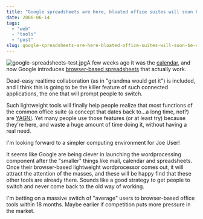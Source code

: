 ```yaml
---
title: "Google spreadsheets are here, bloated office suites will soon be dead!"
date: 2006-06-14
tags: 
  - "web"
  - "tools"
  - "post"
slug: google-spreadsheets-are-here-bloated-office-suites-will-soon-be-dead
---
```


![google-spreadsheets-test.jpg](/assets/images/movable-type-blog-archives/google-spreadsheets-test.jpg)A few weeks ago it was the [calendar](http://codeconsult.ch/bertrand/archives/000660.html), and now Google introduces [browser-based spreadsheets](http://spreadsheets.google.com) that actually work.

Dead-easy realtime collaboration (as in "grandma would get it") is included, and I think this is going to be the killer feature of such connected applications, the one that will prompt people to switch.

Such lightweight tools will finally help people realize that most functions of the common office suite (a concept that dates back to...a long time, not?) are [YAGNI](http://xp.c2.com/YouArentGonnaNeedIt.html). Yet many people use those features (or at least try) because they're here, and waste a huge amount of time doing it, without having a real need.

I'm looking forward to a simpler computing environment for Joe User!

It seems like Google are being clever in launching the wordprocessing component after the "smaller" things like mail, calendar and spreadsheets. Once their browser-based lightweight wordprocessor comes out, it will attract the attention of the masses, and these will be happy find that these other tools are already there. Sounds like a good strategy to get people to switch and never come back to the old way of working.

I'm betting on a massive switch of "average" users to browser-based office tools within 18 months. Maybe earlier if competition puts more pressure in the market.
